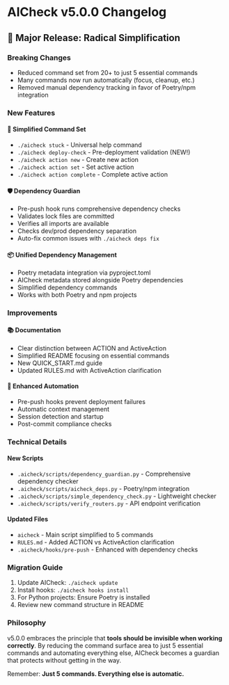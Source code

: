 # AICheck v5.0.0 Changelog

## 🚀 Major Release: Radical Simplification

### Breaking Changes
- Reduced command set from 20+ to just 5 essential commands
- Many commands now run automatically (focus, cleanup, etc.)
- Removed manual dependency tracking in favor of Poetry/npm integration

### New Features

#### 🎯 Simplified Command Set
- `./aicheck stuck` - Universal help command
- `./aicheck deploy-check` - Pre-deployment validation (NEW!)
- `./aicheck action new` - Create new action
- `./aicheck action set` - Set active action
- `./aicheck action complete` - Complete active action

#### 🛡️ Dependency Guardian
- Pre-push hook runs comprehensive dependency checks
- Validates lock files are committed
- Verifies all imports are available
- Checks dev/prod dependency separation
- Auto-fix common issues with `./aicheck deps fix`

#### 📦 Unified Dependency Management
- Poetry metadata integration via pyproject.toml
- AICheck metadata stored alongside Poetry dependencies
- Simplified dependency commands
- Works with both Poetry and npm projects

### Improvements

#### 📚 Documentation
- Clear distinction between ACTION and ActiveAction
- Simplified README focusing on essential commands
- New QUICK_START.md guide
- Updated RULES.md with ActiveAction clarification

#### 🤖 Enhanced Automation
- Pre-push hooks prevent deployment failures
- Automatic context management
- Session detection and startup
- Post-commit compliance checks

### Technical Details

#### New Scripts
- `.aicheck/scripts/dependency_guardian.py` - Comprehensive dependency checker
- `.aicheck/scripts/aicheck_deps.py` - Poetry/npm integration
- `.aicheck/scripts/simple_dependency_check.py` - Lightweight checker
- `.aicheck/scripts/verify_routers.py` - API endpoint verification

#### Updated Files
- `aicheck` - Main script simplified to 5 commands
- `RULES.md` - Added ACTION vs ActiveAction clarification
- `.aicheck/hooks/pre-push` - Enhanced with dependency checks

### Migration Guide

1. Update AICheck: `./aicheck update`
2. Install hooks: `./aicheck hooks install`
3. For Python projects: Ensure Poetry is installed
4. Review new command structure in README

### Philosophy

v5.0.0 embraces the principle that **tools should be invisible when working correctly**. By reducing the command surface area to just 5 essential commands and automating everything else, AICheck becomes a guardian that protects without getting in the way.

Remember: **Just 5 commands. Everything else is automatic.**